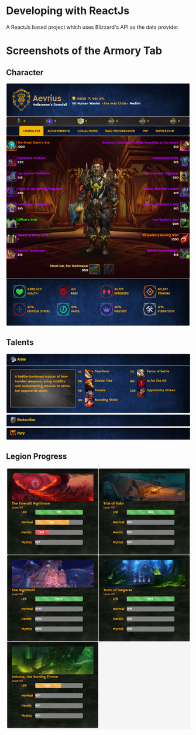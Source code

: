 # Developing with ReactJs
A ReactJs based project which uses Blizzard's API as the data provider.

# Screenshots of the Armory Tab
## Character
![alt text](/WowCharacterAPIDemo/FullChar.png)

## Talents
![alt text](/WowCharacterAPIDemo/FullTalents.png)

## Legion Progress
![alt text](/WowCharacterAPIDemo/FullRaid.png)

